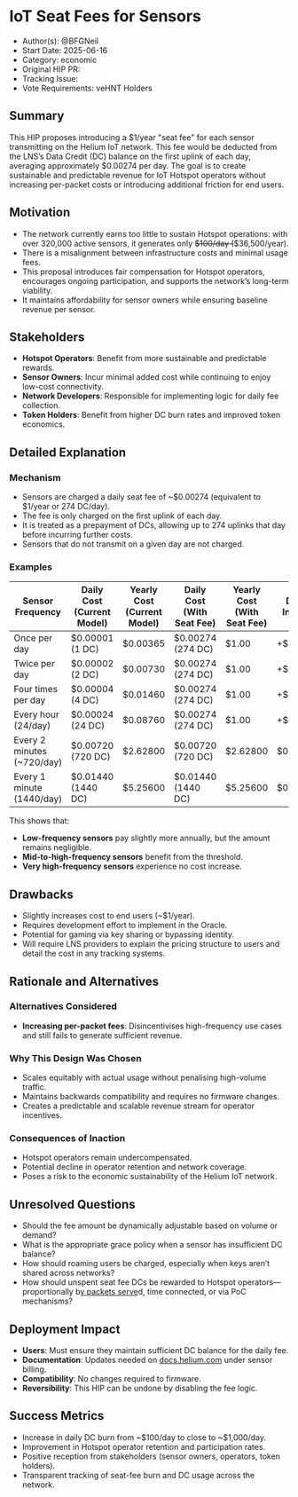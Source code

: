 # IoT Seat Fees for Sensors

- Author(s): @BFGNeil
- Start Date: 2025-06-16
- Category: economic
- Original HIP PR:
- Tracking Issue:
- Vote Requirements: veHNT Holders

## Summary

This HIP proposes introducing a \$1/year "seat fee" for each sensor transmitting on the Helium IoT network. This fee would be deducted from the LNS’s Data Credit (DC) balance on the first uplink of each day, averaging approximately \$0.00274 per day. The goal is to create sustainable and predictable revenue for IoT Hotspot operators without increasing per-packet costs or introducing additional friction for end users.

## Motivation

- The network currently earns too little to sustain Hotspot operations: with over 320,000 active sensors, it generates only ~~\$100/day (~~\$36,500/year).
- There is a misalignment between infrastructure costs and minimal usage fees.
- This proposal introduces fair compensation for Hotspot operators, encourages ongoing participation, and supports the network’s long-term viability.
- It maintains affordability for sensor owners while ensuring baseline revenue per sensor.

## Stakeholders

- **Hotspot Operators**: Benefit from more sustainable and predictable rewards.
- **Sensor Owners**: Incur minimal added cost while continuing to enjoy low-cost connectivity.
- **Network Developers**: Responsible for implementing logic for daily fee collection.
- **Token Holders**: Benefit from higher DC burn rates and improved token economics.

## Detailed Explanation

### Mechanism

- Sensors are charged a daily seat fee of \~\$0.00274 (equivalent to \$1/year or 274 DC/day).
- The fee is only charged on the first uplink of each day.
- It is treated as a prepayment of DCs, allowing up to 274 uplinks that day before incurring further costs.
- Sensors that do not transmit on a given day are not charged.

### Examples

| **Sensor Frequency**        | **Daily Cost (Current Model)** | **Yearly Cost (Current Model)** | **Daily Cost (With Seat Fee)** | **Yearly Cost (With Seat Fee)** | **Daily \$ Increase** | **Yearly \$ Increase** |
| --------------------------- | ------------------------------ | ------------------------------- | ------------------------------ | ------------------------------- | --------------------- | ---------------------- |
| Once per day                | \$0.00001 (1 DC)               | \$0.00365                       | \$0.00274 (274 DC)             | \$1.00                          | +\$0.00273            | +\$0.99635             |
| Twice per day               | \$0.00002 (2 DC)               | \$0.00730                       | \$0.00274 (274 DC)             | \$1.00                          | +\$0.00272            | +\$0.99270             |
| Four times per day          | \$0.00004 (4 DC)               | \$0.01460                       | \$0.00274 (274 DC)             | \$1.00                          | +\$0.00270            | +\$0.98540             |
| Every hour (24/day)         | \$0.00024 (24 DC)              | \$0.08760                       | \$0.00274 (274 DC)             | \$1.00                          | +\$0.00250            | +\$0.91240             |
| Every 2 minutes (\~720/day) | \$0.00720 (720 DC)             | \$2.62800                       | \$0.00720 (720 DC)             | \$2.62800                       | \$0.00                | \$0.00                 |
| Every 1 minute (1440/day)   | \$0.01440 (1440 DC)            | \$5.25600                       | \$0.01440 (1440 DC)            | \$5.25600                       | \$0.00                | \$0.00                 |



This shows that:

- **Low-frequency sensors** pay slightly more annually, but the amount remains negligible.
- **Mid-to-high-frequency sensors** benefit from the threshold.
- **Very high-frequency sensors** experience no cost increase.

## Drawbacks

- Slightly increases cost to end users (\~\$1/year).
- Requires development effort to implement in the Oracle.
- Potential for gaming via key sharing or bypassing identity.
- Will require LNS providers to explain the pricing structure to users and detail the cost in any tracking systems.

## Rationale and Alternatives

### Alternatives Considered

- **Increasing per-packet fees**: Disincentivises high-frequency use cases and still fails to generate sufficient revenue.

### Why This Design Was Chosen

- Scales equitably with actual usage without penalising high-volume traffic.
- Maintains backwards compatibility and requires no firmware changes.
- Creates a predictable and scalable revenue stream for operator incentives.

### Consequences of Inaction

- Hotspot operators remain undercompensated.
- Potential decline in operator retention and network coverage.
- Poses a risk to the economic sustainability of the Helium IoT network.

## Unresolved Questions

- Should the fee amount be dynamically adjustable based on volume or demand?
- What is the appropriate grace policy when a sensor has insufficient DC balance?
- How should roaming users be charged, especially when keys aren’t shared across networks?
- How should unspent seat fee DCs be rewarded to Hotspot operators—proportionally b[y packets serve](http://docs.helium.com)d, time connected, or via PoC mechanisms?

## Deployment Impact

- **Users**: Must ensure they maintain sufficient DC balance for the daily fee.
- **Documentation**: Updates needed on [docs.helium.com](http://docs.helium.com) under sensor billing.
- **Compatibility**: No changes required to firmware.
- **Reversibility**: This HIP can be undone by disabling the fee logic.

## Success Metrics

- Increase in daily DC burn from \~\$100/day to close to \~\$1,000/day.
- Improvement in Hotspot operator retention and participation rates.
- Positive reception from stakeholders (sensor owners, operators, token holders).
- Transparent tracking of seat-fee burn and DC usage across the network.

